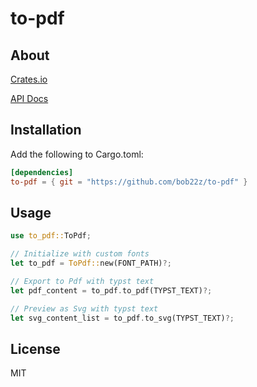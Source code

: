 # to-pdf

## About

[Crates.io](https://crates.io/crates/to-pdf)

[API Docs](https://docs.rs/to-pdf)

## Installation

Add the following to Cargo.toml:

```toml
[dependencies]
to-pdf = { git = "https://github.com/bob22z/to-pdf" }
```

## Usage

```rust
use to_pdf::ToPdf;

// Initialize with custom fonts
let to_pdf = ToPdf::new(FONT_PATH)?;

// Export to Pdf with typst text
let pdf_content = to_pdf.to_pdf(TYPST_TEXT)?;

// Preview as Svg with typst text
let svg_content_list = to_pdf.to_svg(TYPST_TEXT)?;
```

## License

MIT
